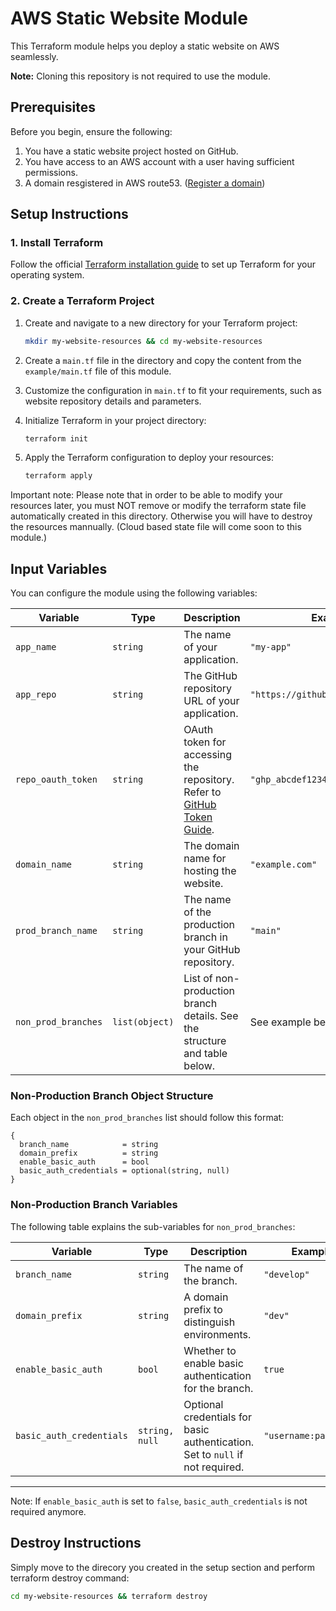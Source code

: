 
# AWS Static Website Module

This Terraform module helps you deploy a static website on AWS seamlessly.

**Note:** Cloning this repository is not required to use the module.

## Prerequisites

Before you begin, ensure the following:

1. You have a static website project hosted on GitHub.
2. You have access to an AWS account with a user having sufficient permissions.
3. A domain resgistered in AWS route53. ([Register a domain](https://docs.aws.amazon.com/Route53/latest/DeveloperGuide/domain-register.html))

## Setup Instructions

### 1. Install Terraform

Follow the official [Terraform installation guide](https://developer.hashicorp.com/terraform/tutorials/aws-get-started/install-cli) to set up Terraform for your operating system.

### 2. Create a Terraform Project

1. Create and navigate to a new directory for your Terraform project:
   ```bash
   mkdir my-website-resources && cd my-website-resources
   ```

2. Create a `main.tf` file in the directory and copy the content from the `example/main.tf` file of this module.

3. Customize the configuration in `main.tf` to fit your requirements, such as website repository details and parameters.

4. Initialize Terraform in your project directory:
   ```bash
   terraform init
   ```

5. Apply the Terraform configuration to deploy your resources:
   ```bash
   terraform apply
   ```

Important note: Please note that in order to be able to modify your resources later, you must NOT remove or modify the terraform state file automatically created in this directory. Otherwise you will have to destroy the resources mannually. (Cloud based state file will come soon to this module.)

## Input Variables

You can configure the module using the following variables:

| Variable               | Type            | Description                                                                                      | Example                                      |
|------------------------|-----------------|--------------------------------------------------------------------------------------------------|----------------------------------------------|
| `app_name`             | `string`       | The name of your application.                                                                   | `"my-app"`                                   |
| `app_repo`             | `string`       | The GitHub repository URL of your application.                                                  | `"https://github.com/example/app"`           |
| `repo_oauth_token`     | `string`       | OAuth token for accessing the repository. Refer to [GitHub Token Guide](https://docs.github.com/en/authentication/keeping-your-account-and-data-secure/managing-your-personal-access-tokens). | `"ghp_abcdef1234567890"`                     |
| `domain_name`          | `string`       | The domain name for hosting the website.                                                        | `"example.com"`                              |
| `prod_branch_name`     | `string`       | The name of the production branch in your GitHub repository.                                     | `"main"`                                     |
| `non_prod_branches`    | `list(object)` | List of non-production branch details. See the structure and table below.                       | See example below.                           |

### Non-Production Branch Object Structure

Each object in the `non_prod_branches` list should follow this format:

```hcl
{
  branch_name            = string       
  domain_prefix          = string       
  enable_basic_auth      = bool         
  basic_auth_credentials = optional(string, null)
}
```

### Non-Production Branch Variables

The following table explains the sub-variables for `non_prod_branches`:

| Variable                 | Type            | Description                                                                                   | Example           |
|--------------------------|-----------------|-----------------------------------------------------------------------------------------------|-------------------|
| `branch_name`            | `string`       | The name of the branch.                                                                       | `"develop"`   |
| `domain_prefix`          | `string`       | A domain prefix to distinguish environments.                                                  | `"dev"`       |
| `enable_basic_auth`      | `bool`         | Whether to enable basic authentication for the branch.                                        | `true`            |
| `basic_auth_credentials` | `string, null` | Optional credentials for basic authentication. Set to `null` if not required.                | `"username:password"` |

---

Note: If `enable_basic_auth` is set to `false`,  `basic_auth_credentials` is not required anymore.

## Destroy Instructions
Simply move to the direcory you created in the setup section and perform terraform destroy command:

```bash
cd my-website-resources && terraform destroy
```